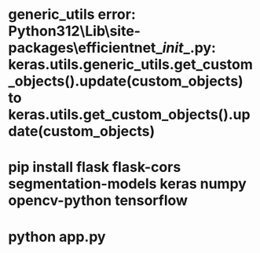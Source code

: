# generic_utils error: Python312\Lib\site-packages\efficientnet\__init__.py: keras.utils.generic_utils.get_custom_objects().update(custom_objects) to keras.utils.get_custom_objects().update(custom_objects)

# pip install flask flask-cors segmentation-models keras numpy opencv-python tensorflow

# python app.py 
